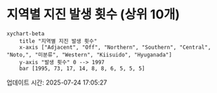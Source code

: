 # 지역별 지진 발생 횟수 (상위 10개)

```mermaid
xychart-beta
    title "지역별 지진 발생 횟수"
    x-axis ["Adjacent", "Off", "Northern", "Southern", "Central", "Noto,", "미분류", "Western", "Kiisuido", "Hyuganada"]
    y-axis "발생 횟수" 0 --> 1997
    bar [1995, 73, 17, 14, 8, 8, 6, 5, 5, 5]
```

업데이트 시간: 2025-07-24 17:05:27
